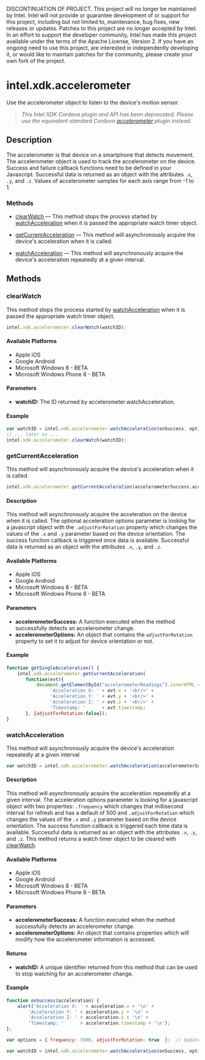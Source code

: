 DISCONTINUATION OF PROJECT.  This project will no longer be maintained by Intel.  Intel will not provide or guarantee development of or support for this project, including but not limited to, maintenance, bug fixes, new releases or updates.  Patches to this project are no longer accepted by Intel.  In an effort to support the developer community, Intel has made this project available under the terms of the Apache License, Version 2. If you have an ongoing need to use this project, are interested in independently developing it, or would like to maintain patches for the community, please create your own fork of the project.

intel.xdk.accelerometer
=======================

Use the accelerometer object to listen to the device's motion sensor.

>   _This Intel XDK Cordova plugin and API has been deprecated. Please use the
>   equivalent standard Cordova 
>   [accelerometer](https://github.com/apache/cordova-plugin-device-motion)
>   plugin instead._

Description
-----------

The accelerometer is that device on a smartphone that detects movement. The
accelerometer object is used to track the accelerometer on the device. Success
and failure callback functions need to be defined in your Javascript.
Successful data is returned as an object with the attributes `.x`, `.y`, and
`.z`. Values of accelerometer samples for each axis range from -1 to 1.

### Methods

-   [clearWatch](#clearwatch) — This method stops the process started by
    [watchAcceleration](#watchacceleration) when it is passed the appropriate
    watch timer object.
    
-   [getCurrentAcceleration](#getcurrentacceleration) — This method will
    asynchronously acquire the device's acceleration when it is called.
    
-   [watchAcceleration](#watchacceleration) — This method will asynchronously
    acquire the device's acceleration repeatedly at a given interval.

Methods
-------

### clearWatch

This method stops the process started by [watchAcceleration](#watchacceleration)
when it is passed the appropriate watch timer object.

```javascript
intel.xdk.accelerometer.clearWatch(watchID);
```

#### Available Platforms

-   Apple iOS
-   Google Android
-   Microsoft Windows 8 - BETA
-   Microsoft Windows Phone 8 - BETA

#### Parameters

-   **watchID:** The ID returned by accelerometer.watchAcceleration.

#### Example

```javascript
var watchID = intel.xdk.accelerometer.watchAcceleration(onSuccess, options);
// ... later on ...
intel.xdk.accelerometer.clearWatch(watchID);
```

### getCurrentAcceleration

This method will asynchronously acquire the device's acceleration when it is
called.

```javascript
intel.xdk.accelerometer.getCurrentAcceleration(accelerometerSuccess,accelerometerOptions);
```

#### Description

This method will asynchronously acquire the acceleration on the device when it
is called. The optional acceleration options parameter is looking for a
javascript object with the `.adjustForRotation` property which changes the
values of the `.x` and `.y` parameter based on the device orientation. The
success function callback is triggered once data is available. Successful data
is returned as an object with the attributes ``.x``, ``.y``, and ``.z``.

#### Available Platforms

-   Apple iOS
-   Google Android
-   Microsoft Windows 8 - BETA
-   Microsoft Windows Phone 8 - BETA

#### Parameters

-   **accelerometerSuccess:** A function executed when the method successfully
    detects an accelerometer change.
-   **accelerometerOptions:** An object that contains the `adjustForRotation`
    property to set it to adjust for device orientation or not.

#### Example

```javascript
function getSingleAcceleration() {
    intel.xdk.accelerometer.getCurrentAcceleration(
       function(evt){
           document.getElementById("accelerometerReadings").innerHTML =
                'Acceleration X: ' + evt.x + '<br/>' +
                'Acceleration Y: ' + evt.y + '<br/>' +
                'Acceleration Z: ' + evt.z + '<br/>' +
                'Timestamp: '      + evt.timestamp;
       }, {adjustForRotation:false});
}
```

### watchAcceleration

This method will asynchronously acquire the device's acceleration repeatedly at
a given interval

```javascript
var watchID = intel.xdk.accelerometer.watchAcceleration(accelerometerSuccess,accelerometerOptions);
```

#### Description

This method will asynchronously acquire the acceleration repeatedly at a given
interval. The acceleration options parameter is looking for a javascript object
with two properties: `.frequency` which changes that millisecond interval for
refresh and has a default of 500 and `.adjustForRotation` which changes the
values of the `.x` and `.y` parameter based on the device orientation. The
success function callback is triggered each time data is available. Successful
data is returned as an object with the attributes `.x`, `.y`, and `.z`. This
method returns a watch timer object to be cleared with
[clearWatch](#clearwatch).

#### Available Platforms

-   Apple iOS
-   Google Android
-   Microsoft Windows 8 - BETA
-   Microsoft Windows Phone 8 - BETA

#### Parameters

-   **accelerometerSuccess:** A function executed when the method successfully
    detects an accelerometer change.
-   **accelerometerOptions:** An object that contains properties which will
    modify how the accelerometer information is accessed.

#### Returns

-   **watchID:** A unique identifier returned from this method that can be used
    to stop watching for an accelerometer change.

#### Example

```javascript
function onSuccess(acceleration) {
    alert('Acceleration X: ' + acceleration.x + '\n' +
        'Acceleration Y: ' + acceleration.y + '\n' +
        'Acceleration Z: ' + acceleration.z + '\n' +
        'Timestamp: '      + acceleration.timestamp + '\n');
};

var options = { frequency: 3000, adjustForRotation: true  };  // Update every 3 seconds

var watchID = intel.xdk.accelerometer.watchAcceleration(onSuccess, options);
```
